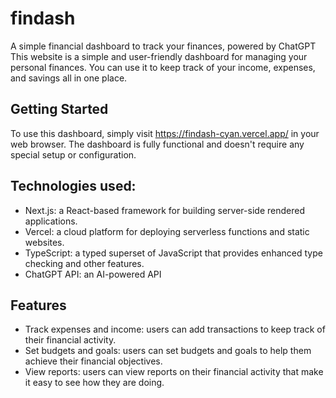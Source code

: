 # findash
A simple financial dashboard to track your finances, powered by ChatGPT
This website is a simple and user-friendly dashboard for managing your personal finances. You can use it to keep track of your income, expenses, and savings all in one place.

## Getting Started
To use this dashboard, simply visit https://findash-cyan.vercel.app/ in your web browser. The dashboard is fully functional and doesn't require any special setup or configuration.

## Technologies used:
- Next.js: a React-based framework for building server-side rendered applications.
- Vercel: a cloud platform for deploying serverless functions and static websites.
- TypeScript: a typed superset of JavaScript that provides enhanced type checking and other features.
- ChatGPT API: an AI-powered API

## Features
- Track expenses and income: users can add transactions to keep track of their financial activity.
- Set budgets and goals: users can set budgets and goals to help them achieve their financial objectives.
- View reports: users can view reports on their financial activity that make it easy to see how they are doing.

